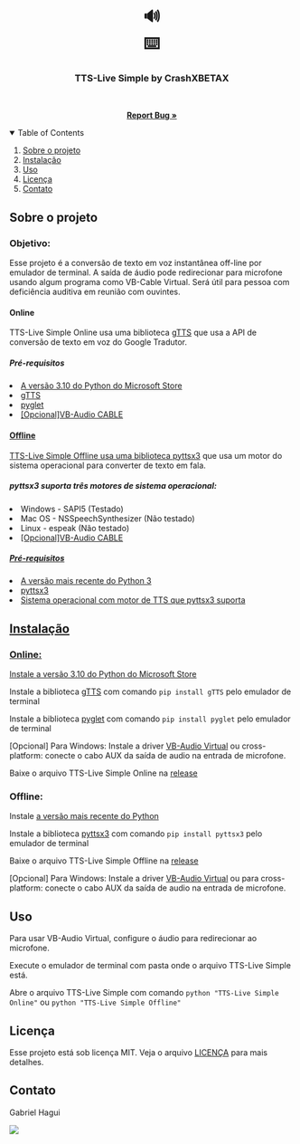 <h1 align="center">🔊<br>
⌨️</h1>
<h3 align="center">TTS-Live Simple by CrashXBETAX</h3>
<br>
<p align="center">
  <a href="https://github.com/CrashXBETAX/TTS-Live-by-CrashXBETAX/issues"><strong>Report Bug »</strong></a>
</p>
<details open="open">
  <summary>Table of Contents</summary>
  <ol>
    <li>
      <a href="#sobre-o-projeto">Sobre o projeto</a>
    </li>
    <li><a href="#instalação">Instalação</a></li>
    <li><a href="#uso">Uso</a></li>
    <li><a href="#licença">Licença</a></li>
    <li><a href="#contato">Contato</a></li>
  </ol>
</details>

## Sobre o projeto
### Objetivo:

Esse projeto é a conversão de texto em voz instantânea off-line por emulador de terminal. A saída de áudio pode redirecionar para microfone usando algum programa como VB-Cable Virtual. Será útil para pessoa com deficiência auditiva em reunião com ouvintes.

#### Online
TTS-Live Simple Online usa uma biblioteca [gTTS](https://github.com/pndurette/gTTS) que usa a API de conversão de texto em voz do Google Tradutor. 

##### Pré-requisitos
<list>
  <li><a href="https://apps.microsoft.com/store/detail/python-310/9PJPW5LDXLZ5"> A versão 3.10 do Python do Microsoft Store</li>
  <li><a href="https://github.com/pndurette/gTTS"> gTTS</li>
  <li><a href="https://pyglet.org"> pyglet</li>
  <li><a href="https://vb-audio.com/Cable"> [Opcional]VB-Audio CABLE</li>
</list>

#### Offline
TTS-Live Simple Offline usa uma biblioteca [pyttsx3](https://github.com/nateshmbhat/pyttsx3) que usa um motor do sistema operacional para converter de texto em fala.

##### pyttsx3 suporta três motores de sistema operacional:
<list>
  <li>Windows - SAPI5 (Testado)</li> 
  <li>Mac OS - NSSpeechSynthesizer (Não testado)</li>
  <li>Linux - espeak (Não testado)</li>
  <li><a href="https://vb-audio.com/Cable"> [Opcional]VB-Audio CABLE</li>
</list>

##### Pré-requisitos
<list>
  <li><a href="https://www.python.org/downloads"> A versão mais recente do Python 3</li>
  <li><a href="https://github.com/nateshmbhat/pyttsx3"> pyttsx3</li>
  <li>Sistema operacional com motor de TTS que pyttsx3 suporta</li>
</list>

## Instalação
### Online:
Instale [a versão 3.10 do Python do Microsoft Store](https://apps.microsoft.com/store/detail/python-310/9PJPW5LDXLZ5)

Instale a biblioteca [gTTS](https://github.com/pndurette/gTTS) com comando `pip install gTTS` pelo emulador de terminal

Instale a biblioteca [pyglet](https://pyglet.org) com comando `pip install pyglet` pelo emulador de terminal

[Opcional] Para Windows: Instale a driver [VB-Audio Virtual](https://vb-audio.com/Cable/) ou cross-platform: conecte o cabo AUX da saída de audio na entrada de microfone.

Baixe o arquivo TTS-Live Simple Online na [release](https://github.com/CrashXBETAX/TTS-Live-by-CrashXBETAX/releases)
### Offline:
Instale [a versão mais recente do Python](https://www.python.org/downloads)

Instale a biblioteca [pyttsx3](https://github.com/pndurette/gTTS) com comando `pip install pyttsx3` pelo emulador de terminal

Baixe o arquivo TTS-Live Simple Offline na [release](https://github.com/CrashXBETAX/TTS-Live-by-CrashXBETAX/releases)

[Opcional] Para Windows: Instale a driver [VB-Audio Virtual](https://vb-audio.com/Cable/) ou para cross-platform: conecte o cabo AUX da saída de audio na entrada de microfone.

## Uso
Para usar VB-Audio Virtual, configure o áudio para redirecionar ao microfone.

Execute o emulador de terminal com pasta onde o arquivo TTS-Live Simple está.

Abre o arquivo TTS-Live Simple com comando `python "TTS-Live Simple Online"` ou `python "TTS-Live Simple Offline"`

## Licença
Esse projeto está sob licença MIT. Veja o arquivo [LICENÇA](LICENSE) para mais detalhes.<br>

## Contato
Gabriel Hagui

<a href="mailto:gabrielhagui@live.com" target="_blank"><img src="https://img.shields.io/badge/Microsoft_Outlook-0078D4?style=for-the-badge&logo=microsoft-outlook&logoColor=white" target="_blank"></a>
